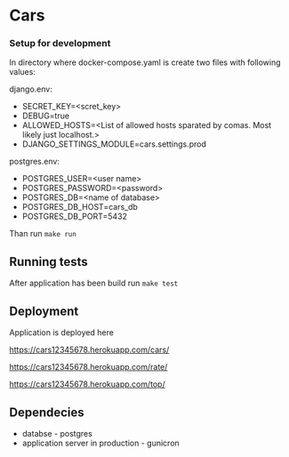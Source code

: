 # Cars


### Setup for development
In directory where docker-compose.yaml is create two files with following values:

django.env:
* SECRET_KEY=\<scret_key\>
* DEBUG=true
* ALLOWED_HOSTS=\<List of allowed hosts sparated by comas. Most likely just localhost.\>
* DJANGO_SETTINGS_MODULE=cars.settings.prod

postgres.env:
* POSTGRES_USER=\<user name\>
* POSTGRES_PASSWORD=\<password\>
* POSTGRES_DB=\<name of database\>
* POSTGRES_DB_HOST=cars_db
* POSTGRES_DB_PORT=5432

Than run `make run`

## Running tests
After application has been build run `make test`

## Deployment

Application is deployed here

https://cars12345678.herokuapp.com/cars/

https://cars12345678.herokuapp.com/rate/

https://cars12345678.herokuapp.com/top/



## Dependecies
* databse - postgres
* application server in production - gunicron 
